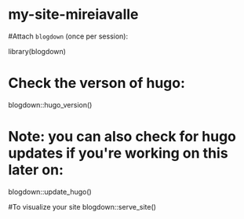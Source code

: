 # my-site-mireiavalle

#Attach `blogdown` (once per session):

library(blogdown)

# Check the verson of hugo:
blogdown::hugo_version()

# Note: you can also check for hugo updates if you're working on this later on:
blogdown::update_hugo()

#To visualize your site
blogdown::serve_site()

